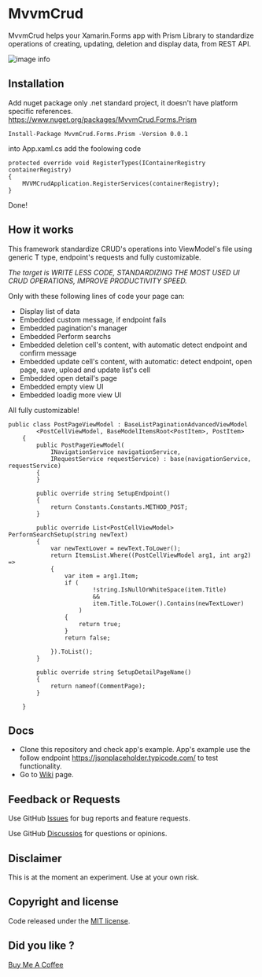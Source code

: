 # MvvmCrud
MvvmCrud helps your Xamarin.Forms app with Prism Library to standardize operations of creating, updating, deletion and display data, from REST API.

![image info](https://img.shields.io/nuget/v/MvvmCrud.Forms.Prism)

## Installation

Add nuget package only .net standard project, it doesn't have platform specific references.
https://www.nuget.org/packages/MvvmCrud.Forms.Prism
```
Install-Package MvvmCrud.Forms.Prism -Version 0.0.1
```

into App.xaml.cs add the foolowing code

```
protected override void RegisterTypes(IContainerRegistry containerRegistry)
{
    MVVMCrudApplication.RegisterServices(containerRegistry);
}
```

Done!

## How it works

This framework standardize CRUD's operations into ViewModel's file using generic T type, endpoint's requests and fully customizable.

*The target is WRITE LESS CODE, STANDARDIZING THE MOST USED UI CRUD OPERATIONS, IMPROVE PRODUCTIVITY SPEED.*

Only with these following lines of code your page can:
- Display list of data
- Embedded custom message, if endpoint fails
- Embedded pagination's manager
- Embedded Perform searchs
- Embedded deletion cell's content, with automatic detect endpoint and confirm message
- Embedded update cell's content, with automatic: detect endpoint, open page, save, upload and update list's cell
- Embedded open detail's page
- Embedded empty view UI
- Embedded loadig more view UI

All fully customizable!

```
public class PostPageViewModel : BaseListPaginationAdvancedViewModel
        <PostCellViewModel, BaseModelItemsRoot<PostItem>, PostItem>
    {
        public PostPageViewModel(
            INavigationService navigationService,
            IRequestService requestService) : base(navigationService, requestService)
        {
        }

        public override string SetupEndpoint()
        {
            return Constants.Constants.METHOD_POST;
        }

        public override List<PostCellViewModel> PerformSearchSetup(string newText)
        {
            var newTextLower = newText.ToLower();
            return ItemsList.Where((PostCellViewModel arg1, int arg2) =>
            {
                var item = arg1.Item;
                if (
                        !string.IsNullOrWhiteSpace(item.Title)
                        &&
                        item.Title.ToLower().Contains(newTextLower)
                    )
                {
                    return true;
                }
                return false;

            }).ToList();
        }

        public override string SetupDetailPageName()
        {
            return nameof(CommentPage);
        }

    }
```


## Docs

- Clone this repository and check app's example. App's example use the follow endpoint https://jsonplaceholder.typicode.com/ to test functionality.
- Go to [Wiki](https://github.com/giuseppenovielli/MvvmCrud/wiki) page.

## Feedback or Requests
Use GitHub [Issues](https://github.com/giuseppenovielli/MvvmCrud/issues) for bug reports and feature requests.

Use GitHub [Discussios](https://github.com/giuseppenovielli/MvvmCrud/discussions) for questions or opinions.


## Disclaimer

This is at the moment an experiment. Use at your own risk.

## Copyright and license
Code released under the [MIT license](https://opensource.org/licenses/MIT).

## Did you like ?
[Buy Me A Coffee](https://www.buymeacoffee.com/giuseppeDev)

